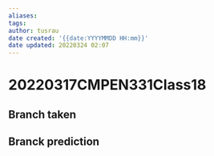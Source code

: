 ```yaml
---
aliases: 
tags:
author: tusrau
date created: '{{date:YYYYMMDD HH:mm}}'
date updated: 20220324 02:07
---
```


# 20220317CMPEN331Class18
## Branch taken
## Branck prediction

